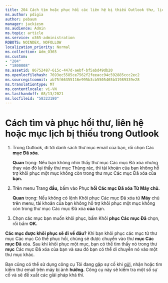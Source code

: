 ```yaml
---
title: 204 Cách tìm hoặc phục hồi các liên hệ bị thiếu Outlook thư, lịch hoặc liên hệ
ms.author: pdigia
author: pebaum
manager: jackiesm
ms.audience: Admin
ms.topic: article
ms.service: o365-administration
ROBOTS: NOINDEX, NOFOLLOW
localization_priority: Normal
ms.collection: Adm_O365
ms.custom:
- "204"
- "1800008"
ms.assetid: 86752487-615c-447d-aebf-bf5abd49db20
ms.openlocfilehash: 7693ec5585ce7562f2feeacc94c592885ccc2ec2
ms.sourcegitcommit: ab75f66355116e995b3cb5505465b31989339e28
ms.translationtype: MT
ms.contentlocale: vi-VN
ms.lasthandoff: 08/13/2021
ms.locfileid: "58323180"
---
```

# <a name="how-to-find-and-recover-missing-messages-contacts-or-calendar-items-in-outlook"></a>Cách tìm và phục hồi thư, liên hệ hoặc mục lịch bị thiếu trong Outlook

1. Trong Outlook, đi tới danh sách thư mục email của bạn, rồi chọn Các **mục Đã xóa**. 

    **Quan** trọng: Nếu bạn  không nhìn thấy thư  mục Các mục Đã xóa nhưng thay vào đó lại thấy thư mục Thùng rác, thì tài khoản của bạn không hỗ trợ khôi phục một mục không còn trong thư mục Các mục Đã xóa của **bạn.**

2. Trên menu Trang **đầu,** bấm vào Phục **hồi Các mục Đã xóa Từ Máy chủ.** 

    **Quan** trọng: Nếu không có lệnh Khôi phục Các mục Đã xóa từ **Máy** chủ trên menu, tài khoản của bạn không hỗ trợ khôi phục một mục không còn trong thư mục Các mục Đã xóa **của** bạn.

3. Chọn các mục bạn muốn khôi phục, bấm Khôi **phục Các mục Đã** chọn, rồi bấm **OK.**

**Các mục được khôi phục sẽ đi về đâu?** Khi bạn khôi phục các mục từ thư mục Các mục Có thể phục hồi, chúng sẽ được chuyển vào thư **mục Các mục Đã** xóa. Sau khi khôi phục một mục, bạn có thể tìm thấy nó trong thư **mục** Các mục Đã xóa của bạn và sau đó bạn có thể di chuyển nó vào một thư mục khác.

Bạn cũng có thể sử dụng công cụ Tôi đang gặp sự cố khi [gửi,](https://aka.ms/SaRA-OutlookSendReceive) nhận hoặc tìm kiếm thư email trên máy bị ảnh **hưởng.** Công cụ này sẽ kiểm tra một số sự cố và sẽ đề xuất các giải pháp khả thi.
